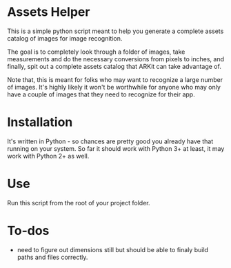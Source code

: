 Assets Helper
====

This is a simple python script meant to help you generate a complete assets 
catalog of images for image recognition. 


The goal is to completely look through a folder of images, take measurements and do the necessary conversions from pixels to inches, and finally, spit out a complete assets catalog that ARKit can take advantage of. 

Note that, this is meant for folks who may want to recognize a large number of images. It's highly likely it won't be worthwhile for anyone who may only have a couple of images that they need to recognize for their app. 


Installation 
=====
It's written in Python - so chances are pretty good you already have that running on your system. So far it should work with Python 3+ at least, it may work with Python 2+ as well. 


Use
====
Run this script from the root of your project folder. 

To-dos
====
* need to figure out dimensions still but should be able to finaly build paths and files correctly. 
